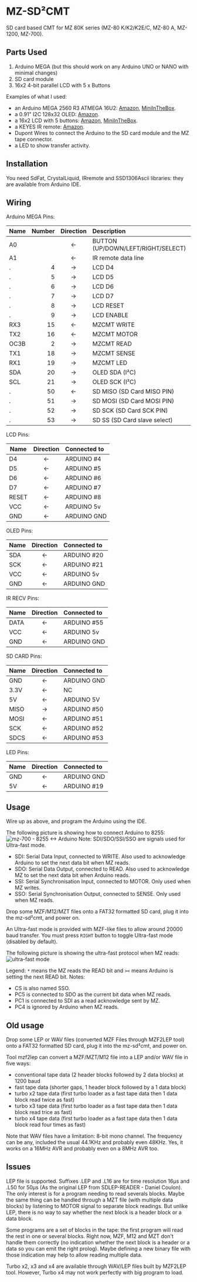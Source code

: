 # MZ-SD²CMT
SD card based CMT for MZ 80K series (MZ-80 K/K2/K2E/C, MZ-80 A, MZ-1200, MZ-700).

## Parts Used
1. Arduino MEGA (but this should work on any Arduino UNO or NANO with minimal changes)
2. SD card module
3. 16x2 4-bit parallel LCD with 5 x Buttons

Examples of what I used:
- an Arduino MEGA 2560 R3 ATMEGA 16U2: [Amazon](https://www.amazon.fr/gp/product/B06XNPKSDK), [MiniInTheBox](https://www.miniinthebox.com/fr/p/funduino-mega-2560-conseil-du-developpement-r3_p903322.html).
- a 0.91" I2C 128x32 OLED: [Amazon](https://www.amazon.com/128x32-SSD1306-Consumption-Display-Arduino/dp/B07PDFCVXL).
- a 16x2 LCD with 5 buttons: [Amazon](https://www.amazon.fr/gp/product/B01EYW5R5M), [MiniInTheBox](https://www.miniinthebox.com/fr/p/16-x-2-bouclier-clavier-lcd-pour-arduino-uno-duemilanove-mega_p340888.html).
- a KEYES IR remote: [Amazon](https://www.amazon.com/C-J-SHOP-Infrared-Wireless-Control/dp/B01EE4VXS0/ref=sr_1_7?keywords=keys+ir+kit&qid=1553948716&s=gateway&sr=8-7).
- Dupont Wires to connect the Arduino to the SD card module and the MZ tape connector.
- a LED to show transfer activity.

## Installation
You need SdFat, CrystalLiquid, IRremote and SSD1306Ascii libraries: they are available from Arduino IDE.

## Wiring

Arduino MEGA Pins:

 Name | Number | Direction | Description                       
 ---- | ------:|:---------:|:-----------
 A0   |        | <-        | BUTTON (UP/DOWN/LEFT/RIGHT/SELECT)
 A1   |        | <-        | IR remote data line
 .    | 4      | ->        | LCD D4
 .    | 5      | ->        | LCD D5
 .    | 6      | ->        | LCD D6
 .    | 7      | ->        | LCD D7
 .    | 8      | ->        | LCD RESET
 .    | 9      | ->        | LCD ENABLE
 RX3  | 15     | <-        | MZCMT WRITE
 TX2  | 16     | <-        | MZCMT MOTOR
 OC3B | 2      | ->        | MZCMT READ
 TX1  | 18     | ->        | MZCMT SENSE
 RX1  | 19     | ->        | MZCMT LED
 SDA  | 20     | ->        | OLED SDA (I²C)
 SCL  | 21     | ->        | OLED SCK (I²C)
 .    | 50     | <-        | SD MISO (SD Card MISO PIN)
 .    | 51     | ->        | SD MOSI (SD Card MOSI PIN)
 .    | 52     | ->        | SD SCK  (SD Card SCK PIN)
 .    | 53     | ->        | SD SS   (SD Card slave select)


LCD Pins:

 Name | Direction | Connected to                       
 ---- |:---------:|:------------
 D4   | <-        | ARDUINO #4
 D5   | <-        | ARDUINO #5
 D6   | <-        | ARDUINO #6
 D7   | <-        | ARDUINO #7
 RESET| <-        | ARDUINO #8
 VCC  | <-        | ARDUINO 5v
 GND  | <-        | ARDUINO GND

OLED Pins:

 Name | Direction | Connected to                       
 ---- |:---------:|:------------
 SDA  | <-        | ARDUINO #20
 SCK  | <-        | ARDUINO #21
 VCC  | <-        | ARDUINO 5v
 GND  | <-        | ARDUINO GND

IR RECV Pins:

 Name | Direction | Connected to                       
 ---- |:---------:|:------------
 DATA | <-        | ARDUINO #55
 VCC  | <-        | ARDUINO 5v
 GND  | <-        | ARDUINO GND


SD CARD Pins:

 Name | Direction | Connected to                       
 ---- |:---------:|:------------
 GND  | <-        | ARDUINO GND
3.3V  | <-        | NC
  5V  | <-        | ARDUINO 5V
MISO  | ->        | ARDUINO #50
MOSI  | <-        | ARDUINO #51
 SCK  | <-        | ARDUINO #52
SDCS  | <-        | ARDUINO #53

LED Pins:

 Name | Direction | Connected to                       
 ---- |:---------:|:------------
 GND  | <-        | ARDUINO GND
  5V  | <-        | ARDUINO #19

## Usage
Wire up as above, and program the Arduino using the IDE.

The following picture is showing how to connect Arduino to 8255:  
![mz-700 - 8255 <-> Arduino](https://user-images.githubusercontent.com/56785/47266539-4eb26880-d538-11e8-9fdb-7d2fadc24ca2.png)
Note: SDI/SDO/SSI/SSO are signals used for Ultra-fast mode.
- SDI: Serial Data Input, connected to WRITE. Also used to acknowledge Arduino to set the next data bit when MZ reads. 
- SDO: Serial Data Output, connected to READ. Also used to acknowledge MZ to set the next data bit when Arduino reads.
- SSI: Serial Synchronisation Input, connected to MOTOR. Only used when MZ writes.
- SSO: Serial Synchronisation Output, connected to SENSE. Only used when MZ reads.


Drop some MZF/M12/MZT files onto a FAT32 formatted SD card, plug it into the mz-sd²cmt, and power on.

An Ultra-fast mode is provided with MZF-like files to allow around 20000 baud transfer. You must press `RIGHT` button to toggle Ultra-fast mode (disabled by default).  

The following picture is showing the ultra-fast protocol when MZ reads:
![ultra-fast mode](https://user-images.githubusercontent.com/56785/43679133-2cf8ead4-9820-11e8-97a8-876965b69e71.jpg)

Legend: `*` means the MZ reads the READ bit and `><` means Arduino is setting the next READ bit.
Notes:
- CS is also named SSO.
- PC5 is connected to SDO as the current bit data when MZ reads.
- PC1 is connected to SDI as a read acknowledge sent by MZ.
- PC4 is ignored by Arduino when MZ reads. 

## Old usage
Drop some LEP or WAV files (converted MZF Files through MZF2LEP tool) onto a FAT32 formatted SD card, plug it into the mz-sd²cmt, and power on.

Tool mzf2lep can convert a MZF/MZT/M12 file into a LEP and/or WAV file in five ways:
- conventional tape data (2 header blocks followed by 2 data blocks) at 1200 baud
- fast tape data (shorter gaps, 1 header block followed by a 1 data block)
- turbo x2 tape data (first turbo loader as a fast tape data then 1 data block read twice as fast)
- turbo x3 tape data (first turbo loader as a fast tape data then 1 data block read trice as fast)
- turbo x4 tape data (first turbo loader as a fast tape data then 1 data block read four times as fast)

Note that WAV files have a limitation: 8-bit mono channel. The frequency can be any, included the usual 44.1KHz and probably even 48KHz. Yes, it works on a 16MHz AVR and probably even on a 8MHz AVR too.

## Issues

LEP file is supported. Suffixes .LEP and .L16 are for time resolution 16µs and .L50 for 50µs (As the original LEP from SDLEP-READER - Daniel Coulon). The only interest is for a program needing to read severals blocks. Maybe the same thing can be handled through a MZT file (with multiple data blocks) by listening to MOTOR signal to separate block readings. But unlike LEP, there is no way to say whether the next block is a header block or a data block.

Some programs are a set of blocks in the tape: the first program will read the rest in one or several blocks. Right now, MZF, M12 and MZT don't handle them correctly (no indication whether the next block is a header or a data so you can emit the right prolog). Maybe defining a new binary file with those indication may help to allow reading multiple data. 

Turbo x2, x3 and x4 are available through WAV/LEP files built by MZF2LEP tool. However, Turbo x4 may not work perfectly with big program to load.
